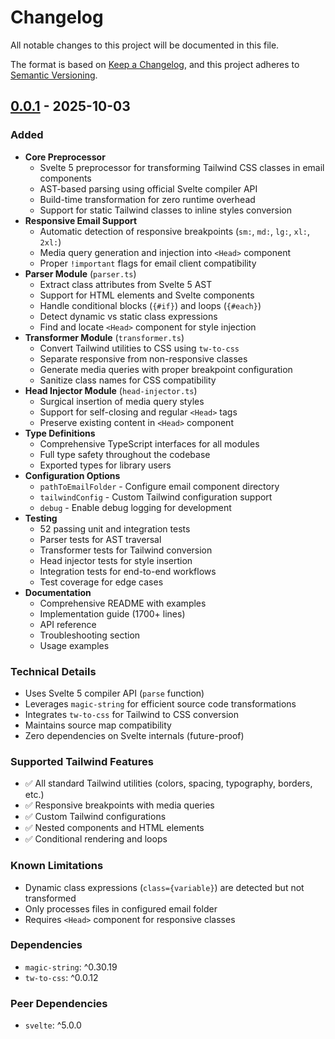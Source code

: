 # Changelog

All notable changes to this project will be documented in this file.

The format is based on [Keep a Changelog](https://keepachangelog.com/en/1.0.0/),
and this project adheres to [Semantic Versioning](https://semver.org/spec/v2.0.0.html).

## [0.0.1] - 2025-10-03

### Added

- **Core Preprocessor**
  - Svelte 5 preprocessor for transforming Tailwind CSS classes in email components
  - AST-based parsing using official Svelte compiler API
  - Build-time transformation for zero runtime overhead
  - Support for static Tailwind classes to inline styles conversion
- **Responsive Email Support**
  - Automatic detection of responsive breakpoints (`sm:`, `md:`, `lg:`, `xl:`, `2xl:`)
  - Media query generation and injection into `<Head>` component
  - Proper `!important` flags for email client compatibility
- **Parser Module** (`parser.ts`)
  - Extract class attributes from Svelte 5 AST
  - Support for HTML elements and Svelte components
  - Handle conditional blocks (`{#if}`) and loops (`{#each}`)
  - Detect dynamic vs static class expressions
  - Find and locate `<Head>` component for style injection
- **Transformer Module** (`transformer.ts`)
  - Convert Tailwind utilities to CSS using `tw-to-css`
  - Separate responsive from non-responsive classes
  - Generate media queries with proper breakpoint configuration
  - Sanitize class names for CSS compatibility
- **Head Injector Module** (`head-injector.ts`)
  - Surgical insertion of media query styles
  - Support for self-closing and regular `<Head>` tags
  - Preserve existing content in `<Head>` component
- **Type Definitions**
  - Comprehensive TypeScript interfaces for all modules
  - Full type safety throughout the codebase
  - Exported types for library users
- **Configuration Options**
  - `pathToEmailFolder` - Configure email component directory
  - `tailwindConfig` - Custom Tailwind configuration support
  - `debug` - Enable debug logging for development
- **Testing**
  - 52 passing unit and integration tests
  - Parser tests for AST traversal
  - Transformer tests for Tailwind conversion
  - Head injector tests for style insertion
  - Integration tests for end-to-end workflows
  - Test coverage for edge cases
- **Documentation**
  - Comprehensive README with examples
  - Implementation guide (1700+ lines)
  - API reference
  - Troubleshooting section
  - Usage examples

### Technical Details

- Uses Svelte 5 compiler API (`parse` function)
- Leverages `magic-string` for efficient source code transformations
- Integrates `tw-to-css` for Tailwind to CSS conversion
- Maintains source map compatibility
- Zero dependencies on Svelte internals (future-proof)

### Supported Tailwind Features

- ✅ All standard Tailwind utilities (colors, spacing, typography, borders, etc.)
- ✅ Responsive breakpoints with media queries
- ✅ Custom Tailwind configurations
- ✅ Nested components and HTML elements
- ✅ Conditional rendering and loops

### Known Limitations

- Dynamic class expressions (`class={variable}`) are detected but not transformed
- Only processes files in configured email folder
- Requires `<Head>` component for responsive classes

### Dependencies

- `magic-string`: ^0.30.19
- `tw-to-css`: ^0.0.12

### Peer Dependencies

- `svelte`: ^5.0.0

[0.0.1]: https://github.com/yourusername/better-svelte-email/releases/tag/v0.0.1
